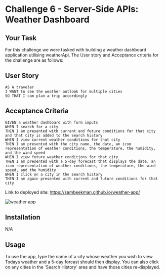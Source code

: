 # Challenge 6 - Server-Side APIs: Weather Dashboard

## Your Task

For this challenge we were tasked with building a weather dashboard application utilising weatherApi.
The User story and Acceptance criteria for the challenge are as follows:

## User Story

```
AS A traveler
I WANT to see the weather outlook for multiple cities
SO THAT I can plan a trip accordingly
```

## Acceptance Criteria

```
GIVEN a weather dashboard with form inputs
WHEN I search for a city
THEN I am presented with current and future conditions for that city and that city is added to the search history
WHEN I view current weather conditions for that city
THEN I am presented with the city name, the date, an icon representation of weather conditions, the temperature, the humidity, and the wind speed
WHEN I view future weather conditions for that city
THEN I am presented with a 5-day forecast that displays the date, an icon representation of weather conditions, the temperature, the wind speed, and the humidity
WHEN I click on a city in the search history
THEN I am again presented with current and future conditions for that city
```

Link to deployed site: https://sambeekman.github.io/weather-app/

![weather app](https://github.com/SamBeekman/weather-app/assets/131665093/e0cc591a-07a5-4f7f-8b10-6c35127b0c6d)



## Installation

N/A

## Usage

To use the app, type the name of a city whose weather you wish to view. Todays weather and a 5-day forcast should then display. 
You can also click on any cities in the 'Search History' area and have those cities re-displayed.
